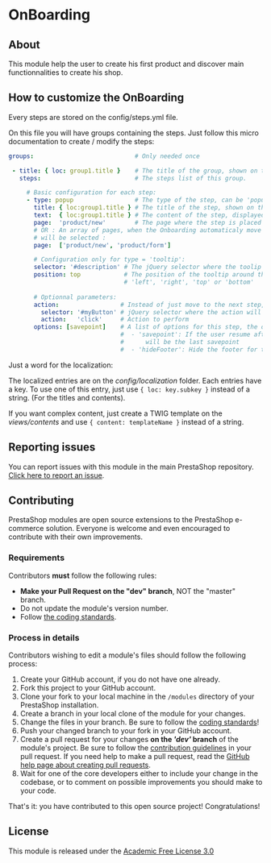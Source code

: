 # OnBoarding

## About

This module help the user to create his first product and discover main functionnalities to create his shop.

## How to customize the OnBoarding

Every steps are stored on the config/steps.yml file.

On this file you will have groups containing the steps. Just follow this micro documentation to create / modify the steps:

```yml
groups:                            # Only needed once

 - title: { loc: group1.title }    # The title of the group, shown on the footer.
   steps:                          # The steps list of this group.

     # Basic configuration for each step:
     - type: popup                 # The type of the step, can be 'popup' or 'tooltip'.
       title: { loc:group1.title } # The title of the step, shown on the footer.
       text:  { loc:group1.title } # The content of the step, displayed on the popup or the tooltip
       page:  'product/new'        # The page where the step is placed
       # OR : An array of pages, when the Onboarding automaticaly move to the page, the first one
       # will be selected :
       page:  ['product/new', 'product/form'] 

       # Configuration only for type = 'tooltip':
       selector: '#description' # The jQuery selector where the toolip will be located
       position: top            # The position of the tooltip around the object, can be :
                                # 'left', 'right', 'top' or 'bottom'
                                
       # Optionnal parameters:
       action:                 # Instead of just move to the next step, an action can be performed:
         selector: '#myButton' # jQuery selector where the action will be performed
         action:   'click'     # Action to perform
       options: [savepoint]    # A list of options for this step, the options can be :
                               #  - 'savepoint': If the user resume after paused, the first save
                               #      will be the last savepoint
                               #  - 'hideFooter': Hide the footer for the current step
```

Just a word for the localization:

The localized entries are on the _config/localization_ folder. Each entries have a key. To use one of this entry, just use ```{ loc: key.subkey }``` instead of a string. (For the titles and contents).

If you want complex content, just create a TWIG template on the _views/contents_ and use ```{ content: templateName }``` instead of a string.

## Reporting issues

You can report issues with this module in the main PrestaShop repository. [Click here to report an issue][report-issue]. 

## Contributing

PrestaShop modules are open source extensions to the PrestaShop e-commerce solution. Everyone is welcome and even encouraged to contribute with their own improvements.

### Requirements

Contributors **must** follow the following rules:

* **Make your Pull Request on the "dev" branch**, NOT the "master" branch.
* Do not update the module's version number.
* Follow [the coding standards][1].

### Process in details

Contributors wishing to edit a module's files should follow the following process:

1. Create your GitHub account, if you do not have one already.
2. Fork this project to your GitHub account.
3. Clone your fork to your local machine in the ```/modules``` directory of your PrestaShop installation.
4. Create a branch in your local clone of the module for your changes.
5. Change the files in your branch. Be sure to follow the [coding standards][1]!
6. Push your changed branch to your fork in your GitHub account.
7. Create a pull request for your changes **on the _'dev'_ branch** of the module's project. Be sure to follow the [contribution guidelines][2] in your pull request. If you need help to make a pull request, read the [GitHub help page about creating pull requests][3].
8. Wait for one of the core developers either to include your change in the codebase, or to comment on possible improvements you should make to your code.

That's it: you have contributed to this open source project! Congratulations!

## License

This module is released under the [Academic Free License 3.0][AFL-3.0] 

[report-issue]: https://github.com/PrestaShop/PrestaShop/issues/new/choose
[1]: https://devdocs.prestashop.com/1.7/development/coding-standards/
[2]: https://devdocs.prestashop.com/1.7/contribute/contribution-guidelines/
[3]: https://help.github.com/articles/using-pull-requests
[AFL-3.0]: https://opensource.org/licenses/AFL-3.0
